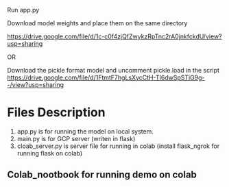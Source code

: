 
Run app.py

Download model weights and place them on the same directory
 
https://drive.google.com/file/d/1c-c0f4zjQfZwykzRpTnc2rA0jnkfckdU/view?usp=sharing

OR

Download the pickle format model and uncomment pickle.load in the script
https://drive.google.com/file/d/1FtmtF7hgLsXycCtH-TI6dwSpSTiG9g--/view?usp=sharing

<h1> Files Description </h1>

1. app.py is for running the model on local system.
2. main.py is for GCP server (writen in flask)
3. cloab_server.py is server file for running in colab  (install flask_ngrok for running flask on colab)

<h2> Colab_nootbook for running demo on colab </h2>